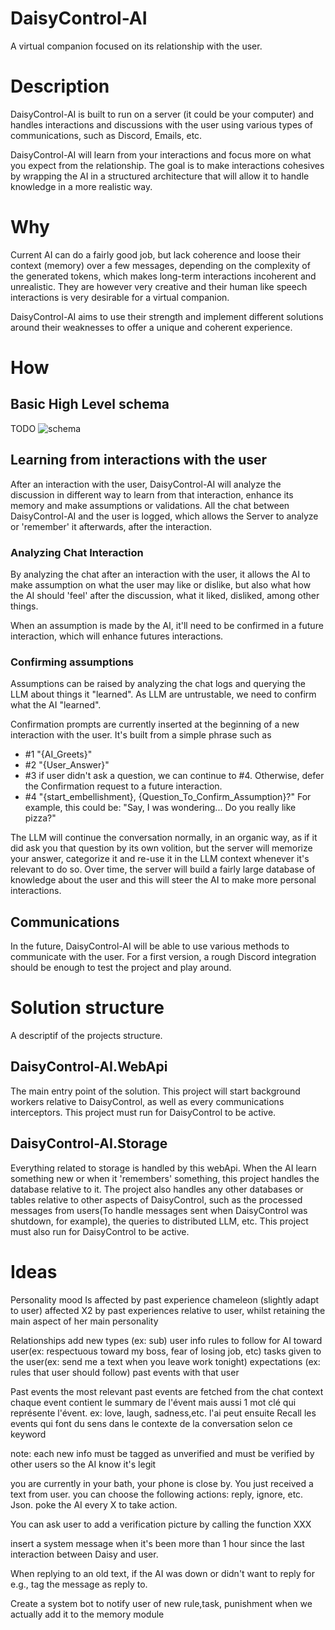 # DaisyControl-AI
A virtual companion focused on its relationship with the user.

# Description
DaisyControl-AI is built to run on a server (it could be your computer) and handles
interactions and discussions with the user using various types of communications, such as
Discord, Emails, etc.

DaisyControl-AI will learn from your interactions and focus more on what you expect from the
relationship. The goal is to make interactions cohesives by wrapping the AI in a 
structured architecture that will allow it to handle knowledge in a more realistic way.

# Why
Current AI can do a fairly good job, but lack coherence and loose their context (memory) over 
a few messages, depending on the complexity of the generated tokens, which makes long-term
interactions incoherent and unrealistic. They are however very creative and their human like
speech interactions is very desirable for a virtual companion. 

DaisyControl-AI aims to use their strength and implement different solutions around their 
weaknesses to offer a unique and coherent experience.

# How
## Basic High Level schema
TODO
![schema](./Documentations/Images/DaisyControl-AI-Schema.png)

## Learning from interactions with the user
After an interaction with the user, DaisyControl-AI will analyze the discussion in different way to learn from that interaction, enhance its memory and make assumptions or validations. All the chat between DaisyControl-AI and the user is logged, which allows the Server to analyze or 'remember' it afterwards, after the interaction.

### Analyzing Chat Interaction
By analyzing the chat after an interaction with the user, it allows the AI to make assumption
on what the user may like or dislike, but also what how the AI should 'feel' after the discussion, what it liked, disliked, among other things. 

When an assumption is made by the AI, it'll need to be confirmed in a future interaction, which will enhance futures interactions.

### Confirming assumptions
Assumptions can be raised by analyzing the chat logs and querying the LLM about things it
"learned". As LLM are untrustable, we need to confirm what the AI "learned".

Confirmation prompts are currently inserted at the beginning of a new interaction with the user.
It's built from a simple phrase such as
- #1 "{AI_Greets}"
- #2 "{User_Answer}"
- #3 if user didn't ask a question, we can continue to #4. Otherwise, defer the Confirmation request
to a future interaction.
- #4 "{start_embellishment}, {Question_To_Confirm_Assumption}?"
For example, this could be: "Say, I was wondering... Do you really like pizza?"

The LLM will continue the conversation normally, in an organic way, as if it did ask you that question by its own volition, but the server will memorize your answer, categorize it and re-use it in the LLM context whenever it's relevant to do so. Over time, the server will build a fairly large database of knowledge about the user and this will steer the AI to make more personal interactions.

## Communications
In the future, DaisyControl-AI will be able to use various methods to communicate with the user.
For a first version, a rough Discord integration should be enough to test the project and play
around.

# Solution structure
A descriptif of the projects structure.

## DaisyControl-AI.WebApi
The main entry point of the solution. This project will start background workers relative to DaisyControl, as well as every communications interceptors. This project must run for DaisyControl to be active.

## DaisyControl-AI.Storage
Everything related to storage is handled by this webApi. When the AI learn something new or when it 'remembers' something, this project handles the database relative to it. The project also handles any other databases or tables relative to other aspects of DaisyControl, such as the processed messages from users(To handle messages sent when DaisyControl was shutdown, for example), the queries to distributed LLM, etc. This project must also run for DaisyControl to be active.

# Ideas
Personality
  mood
  Is affected by past experience 
  chameleon (slightly adapt to user)
    affected X2 by past experiences relative to user, whilst retaining the main aspect of her main personality

Relationships
  add new types (ex: sub)
  user info
  rules to follow for AI toward user(ex: respectuous toward my boss, fear of losing job, etc)
  tasks given to the user(ex: send me a text when you leave work tonight)
  expectations (ex: rules that user should follow)
  past events with that user

Past events
  the most relevant past events are fetched from the chat context
  chaque event contient le summary de l'évent mais aussi 1 mot clé qui représente l'évent. ex: love, laugh, sadness,etc. l'ai peut ensuite Recall les events qui font du sens dans le contexte de la conversation selon ce keyword

note: each new info must be tagged as unverified and must be verified by other users so the AI know it's legit

you are currently in your bath, your phone is close by. You just received a text from user. you can choose the following actions: reply, ignore, etc. Json. poke the AI every X to take action.


You can ask user to add a verification picture by calling the function XXX

insert a system message when it's been more than 1 hour since the last interaction between Daisy and user.

When replying to an old text, if the AI was down or didn't want to reply for e.g., tag the message as reply to.

Create a system bot to notify user of new rule,task, punishment  when we actually add it to the memory module 